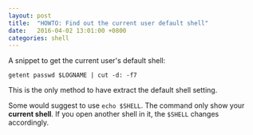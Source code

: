 ```yaml
---
layout: post
title:  "HOWTO: Find out the current user default shell"
date:   2016-04-02 13:01:00 +0800
categories: shell
---
```


A snippet to get the current user's default shell:

```
getent passwd $LOGNAME | cut -d: -f7
```

This is the only method to have extract the default shell setting.

Some would suggest to use `echo $SHELL`. The command only show your
**current shell**. If you open another shell in it, the `$SHELL` changes
accordingly.
